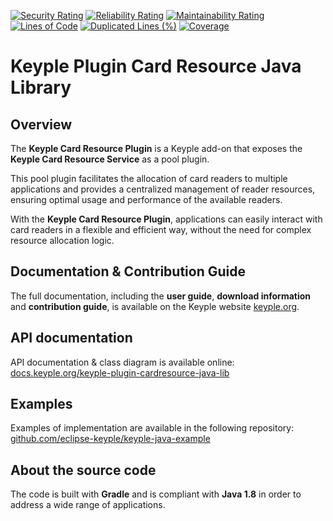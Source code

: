 [![Security Rating](https://sonarcloud.io/api/project_badges/measure?project=eclipse_keyple-plugin-cardresource-java-lib&metric=security_rating)](https://sonarcloud.io/summary/new_code?id=eclipse_keyple-plugin-cardresource-java-lib)
[![Reliability Rating](https://sonarcloud.io/api/project_badges/measure?project=eclipse_keyple-plugin-cardresource-java-lib&metric=reliability_rating)](https://sonarcloud.io/summary/new_code?id=eclipse_keyple-plugin-cardresource-java-lib)
[![Maintainability Rating](https://sonarcloud.io/api/project_badges/measure?project=eclipse_keyple-plugin-cardresource-java-lib&metric=sqale_rating)](https://sonarcloud.io/summary/new_code?id=eclipse_keyple-plugin-cardresource-java-lib)
[![Lines of Code](https://sonarcloud.io/api/project_badges/measure?project=eclipse_keyple-plugin-cardresource-java-lib&metric=ncloc)](https://sonarcloud.io/summary/new_code?id=eclipse_keyple-plugin-cardresource-java-lib)
[![Duplicated Lines (%)](https://sonarcloud.io/api/project_badges/measure?project=eclipse_keyple-plugin-cardresource-java-lib&metric=duplicated_lines_density)](https://sonarcloud.io/summary/new_code?id=eclipse_keyple-plugin-cardresource-java-lib)
[![Coverage](https://sonarcloud.io/api/project_badges/measure?project=eclipse_keyple-plugin-cardresource-java-lib&metric=coverage)](https://sonarcloud.io/summary/new_code?id=eclipse_keyple-plugin-cardresource-java-lib)

# Keyple Plugin Card Resource Java Library

## Overview

The **Keyple Card Resource Plugin** is a Keyple add-on that exposes the **Keyple Card Resource Service** as a pool 
plugin.

This pool plugin facilitates the allocation of card readers to multiple applications and provides a centralized 
management of reader resources, ensuring optimal usage and performance of the available readers. 

With the **Keyple Card Resource Plugin**, applications can easily interact with card readers in a flexible and efficient 
way, without the need for complex resource allocation logic.

## Documentation & Contribution Guide

The full documentation, including the **user guide**, **download information** and **contribution guide**, is available 
on the Keyple website [keyple.org](https://keyple.org).

## API documentation

API documentation & class diagram is available online: 
[docs.keyple.org/keyple-plugin-cardresource-java-lib](https://docs.keyple.org/keyple-plugin-cardresource-java-lib)

## Examples

Examples of implementation are available in the following repository: 
[github.com/eclipse-keyple/keyple-java-example](https://github.com/eclipse-keyple/keyple-java-example)

## About the source code

The code is built with **Gradle** and is compliant with **Java 1.8** in order to address a wide range of applications.